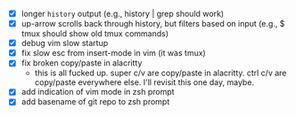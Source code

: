 - [x] longer `history` output (e.g., history | grep <old-command-here> should work)
- [x] up-arrow scrolls back through history, but filters based on input (e.g., $ tmux should show old tmux commands)
- [x] debug vim slow startup
- [x] fix slow esc from insert-mode in vim (it was tmux)
- [x] fix broken copy/paste in alacritty
  - this is all fucked up. super c/v are copy/paste in alacritty. ctrl c/v are copy/paste everywhere else. I'll revisit this one day, maybe.
- [x] add indication of vim mode in zsh prompt
- [x] add basename of git repo to zsh prompt

